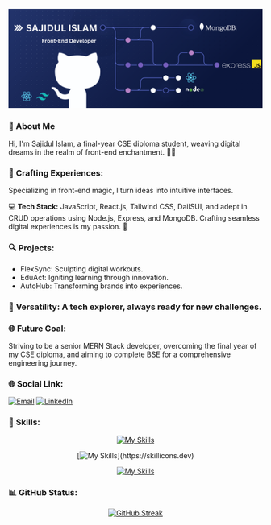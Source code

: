![The San Juan Mountains are beautiful!](https://raw.githubusercontent.com/Sajidul-Is1am/Sajidul-Is1am/main/SajidUl.png "San Juan Mountains")

### **🌺 About Me**

Hi, I'm Sajidul Islam, a final-year CSE diploma student, weaving digital dreams in the realm of front-end enchantment. 🚀✨

### 🌟 **Crafting Experiences:**

Specializing in front-end magic, I turn ideas into intuitive interfaces.

💻 **Tech Stack:** JavaScript, React.js, Tailwind CSS, DailSUI, and adept in CRUD operations using Node.js, Express, and MongoDB. Crafting seamless digital experiences is my passion. 🚀

### 🔍 **Projects:**

- FlexSync: Sculpting digital workouts.
- EduAct: Igniting learning through innovation.
- AutoHub: Transforming brands into experiences.

### 🌈 **Versatility:** A tech explorer, always ready for new challenges.


### 🌐 **Future Goal:**

Striving to be a senior MERN Stack developer, overcoming the final year of my CSE diploma, and aiming to complete BSE for a comprehensive engineering journey.

### 🌐 **Social Link:**

[![Email](https://img.shields.io/badge/Email-D14836?style=for-the-badge&logo=gmail&logoColor=white)](mailto:mdsajid466478@gmail.com)
[![LinkedIn](https://img.shields.io/badge/LinkedIn-0077B5?style=for-the-badge&logo=linkedin&logoColor=white)](https://www.linkedin.com/in/sajidul-islam-9842b72a3/)

### 💼 **Skills:**

<div align='center'>

[![My Skills](https://skillicons.dev/icons?i=js,css,tailwind,bootstrap,react)](https://skillicons.dev)

</div>

<div align="center">

[![My Skills](https://skillicons.dev/icons?i=nodejs,express,mongodb,html,firebase,)](https://skillicons.dev)

</div>

<div align="center">

[![My Skills](https://skillicons.dev/icons?i=vscode,github,figma)](https://skillicons.dev)

</div>

### 📊 **GitHub Status:**


<div align="center">

[![GitHub Streak](https://github-readme-streak-stats.herokuapp.com?user=Sajidul-Is1am&theme=vue-dark&hide_border=true)](https://git.io/streak-stats)

</div>

